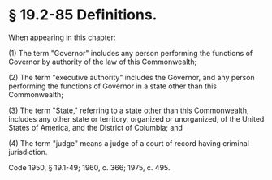 # § 19.2-85 Definitions.

<p>When appearing in this chapter:</p><p>(1) The term "Governor" includes any person performing the functions of Governor by authority of the law of this Commonwealth;</p><p>(2) The term "executive authority" includes the Governor, and any person performing the functions of Governor in a state other than this Commonwealth;</p><p>(3) The term "State," referring to a state other than this Commonwealth, includes any other state or territory, organized or unorganized, of the United States of America, and the District of Columbia; and</p><p>(4) The term "judge" means a judge of a court of record having criminal jurisdiction.</p><p>Code 1950, § 19.1-49; 1960, c. 366; 1975, c. 495.</p>